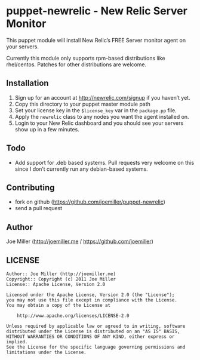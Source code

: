# puppet-newrelic - New Relic Server Monitor

This puppet module will install New Relic’s FREE Server monitor agent on your servers.

Currently this module only supports rpm-based distributions like rhel/centos. Patches for other distributions are welcome.

## Installation

1.  Sign up for an account at http://newrelic.com/signup if you haven’t yet.
2.  Copy this directory to your puppet master module path
3.  Set your license key in the `$license_key` var in the `package.pp` file.
4.  Apply the `newrelic` class to any nodes you want the agent installed on.
5.  Login to your New Relic dashboard and you should see your servers show up in a few minutes.

## Todo

- Add support for .deb based systems. Pull requests very welcome on this since I don’t currently run any debian-based systems.

## Contributing

- fork on github (https://github.com/joemiller/puppet-newrelic)
- send a pull request

## Author

Joe Miller (http://joemiller.me / https://github.com/joemiller)

## LICENSE

    Author:: Joe Miller (http://joemiller.me)
    Copyright:: Copyright (c) 2011 Joe Miller
    License:: Apache License, Version 2.0

    Licensed under the Apache License, Version 2.0 (the "License");
    you may not use this file except in compliance with the License.
    You may obtain a copy of the License at

        http://www.apache.org/licenses/LICENSE-2.0

    Unless required by applicable law or agreed to in writing, software
    distributed under the License is distributed on an "AS IS" BASIS,
    WITHOUT WARRANTIES OR CONDITIONS OF ANY KIND, either express or implied.
    See the License for the specific language governing permissions and
    limitations under the License.
